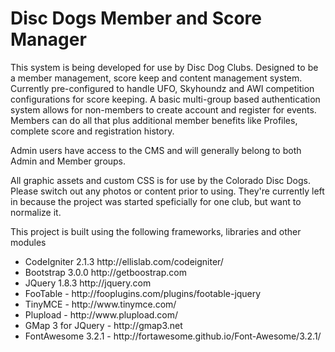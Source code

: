 Disc Dogs Member and Score Manager
===

This system is being developed for use by Disc Dog Clubs. Designed to be a member management, score keep and content management system.
Currently pre-configured to handle UFO, Skyhoundz and AWI competition configurations for score keeping. A basic multi-group based authentication system allows for 
non-members to create account and register for events. Members can do all that plus additional member benefits like Profiles, complete score and registration history.

Admin users have access to the CMS and will generally belong to both Admin and Member groups. 


All graphic assets and custom CSS is for use by the Colorado Disc Dogs. Please switch out any photos or content prior to using. They're currently left in because the project was started speficially for one club, but want to normalize it.


This project is built using the following frameworks, libraries and other modules
<ul>
    <li>CodeIgniter 2.1.3 http://ellislab.com/codeigniter/</li>
    <li>Bootstrap 3.0.0 http://getboostrap.com</li>
    <li>JQuery 1.8.3 http://jquery.com</li>
    <li>FooTable - http://fooplugins.com/plugins/footable-jquery</li>
    <li>TinyMCE - http://www.tinymce.com/</li>
    <li>Plupload - http://www.plupload.com/</li>
    <li>GMap 3 for JQuery - http://gmap3.net</li>
    <li>FontAwesome 3.2.1 - http://fortawesome.github.io/Font-Awesome/3.2.1/</li>
</ul>